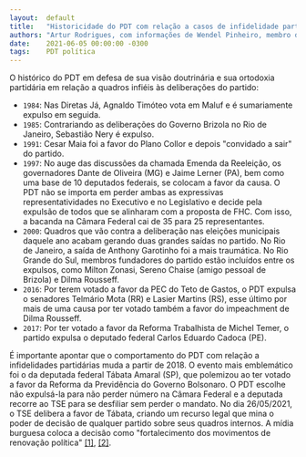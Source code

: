 ```yaml
---
layout:  default
title:   "Historicidade do PDT com relação a casos de infidelidade partidária"
authors: "Artur Rodrigues, com informações de Wendel Pinheiro, membro do Diretório Nacional do PDT"
date:    2021-06-05 00:00:00 -0300
tags:    PDT política
---
```


O histórico do PDT em defesa de sua visão doutrinária e sua ortodoxia partidária em relação a quadros infiéis às deliberações do partido:

- `1984`: Nas Diretas Já, Agnaldo Timóteo vota em Maluf e é sumariamente expulso em seguida.
- `1985`: Contrariando as deliberações do Governo Brizola no Rio de Janeiro, Sebastião Nery é expulso.
- `1991`: Cesar Maia foi a favor do Plano Collor e depois "convidado a sair" do partido.
- `1997`: No auge das discussões da chamada Emenda da Reeleição, os governadores Dante de Oliveira (MG) e Jaime Lerner (PA), bem como uma base de 10 deputados federais, se colocam a favor da causa. O PDT não se importa em perder ambas as expressivas representatividades  no Executivo e no Legislativo e decide pela expulsão de todos que se alinharam com a proposta de FHC. Com isso, a bacanda na Câmara Federal cai de 35 para 25 representantes.
- `2000`: Quadros que vão contra a deliberação nas eleições municipais daquele ano acabam gerando duas grandes saídas no partido. No Rio de Janeiro, a saída de Anthony Garotinho foi a mais traumática. No Rio Grande do Sul, membros fundadores do partido estão incluídos entre os expulsos, como Milton Zonasi, Sereno Chaise (amigo pessoal de Brizola) e Dilma Rousseff.
- `2016`: Por terem votado a favor da PEC do Teto de Gastos, o PDT expulsa o senadores Telmário Mota (RR) e Lasier Martins (RS), esse último por mais de uma causa por ter votado também a favor do impeachment de Dilma Rousseff.
- `2017`: Por ter votado a favor da Reforma Trabalhista de Michel Temer, o partido expulsa o deputado federal Carlos Eduardo Cadoca (PE).

É importante apontar que o comportamento do PDT com relação a infidelidades partidárias muda a partir de 2018. O evento mais emblemático foi o da deputada federal Tábata Amaral (SP), que polemizou ao ter votado a favor da Reforma da Previdência do Governo Bolsonaro. O PDT escolhe não expulsá-la para não perder número na Câmara Federal e a deputada recorre ao TSE para se desfiliar sem perder o mandato. No dia 26/05/2021, o TSE delibera a favor de Tábata, criando um recurso legal que mina o poder de decisão de qualquer partido sobre seus quadros internos. A mídia burguesa coloca a decisão como "fortalecimento dos movimentos de renovação política" [[1]](https://politica.estadao.com.br/noticias/geral,decisao-do-tse-fortalece-movimentos-de-renovacao-politica,70003727782), [[2]](https://www1.folha.uol.com.br/poder/2021/05/tse-autoriza-tabata-amaral-a-se-desfiliar-do-pdt-em-vitoria-para-movimentos-de-renovacao-politica.shtml).
